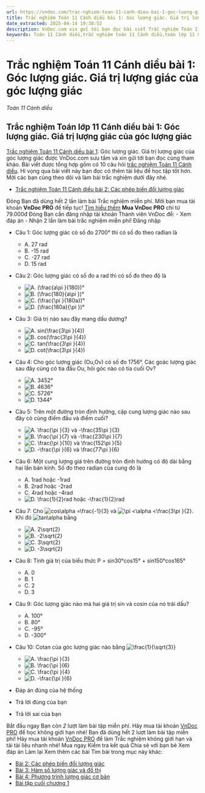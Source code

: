 ```yaml
---
url: https://vndoc.com/trac-nghiem-toan-11-canh-dieu-bai-1-goc-luong-giac-gia-tri-luong-giac-cua-goc-luong-giac-301739
title: Trắc nghiệm Toán 11 Cánh diều bài 1: Góc lượng giác. Giá trị lượng giác của góc lượng giác - Toán 11 Cánh diều - VnDoc.com
date_extracted: 2025-04-14 19:38:52
description: VnDoc.com xin gửi tới bạn đọc bài viết Trắc nghiệm Toán 11 Cánh diều bài 1: Góc lượng giác. Giá trị lượng giác của góc lượng giác. Mời các bạn cùng tham khảo chi tiết.
keywords: Toán 11 Cánh diều,trắc nghiệm toán 11 Cánh diều,toán lớp 11 Cánh diều,trắc nghiệm toán lớp 11 Cánh diều,trắc nghiệm toán 11,toán 11,trắc nghiệm toán 11 Cánh diều bài Trắc nghiệm Toán 11,Cánh diều bài 1 Góc lượng giác Giá trị lượng giác của góc lượng giác,bài 1 Góc lượng giác Giá trị lượng giác của góc lượng giác,Góc lượng giác Giá trị lượng giác của góc lượng giác,Toán 11 Cánh diều bài 1
---
```


# Trắc nghiệm Toán 11 Cánh diều bài 1: Góc lượng giác. Giá trị lượng giác của góc lượng giác
 _Toán 11 Cánh diều_
## Trắc nghiệm Toán lớp 11 Cánh diều bài 1: Góc lượng giác. Giá trị lượng giác của góc lượng giác
[Trắc nghiệm Toán 11 Cánh diều bài 1](<https://vndoc.com/trac-nghiem-toan-11-canh-dieu-bai-1-goc-luong-giac-gia-tri-luong-giac-cua-goc-luong-giac-301739>): Góc lượng giác. Giá trị lượng giác của góc lượng giác được VnDoc.com sưu tầm và xin gửi tới bạn đọc cùng tham khảo.
Bài viết được tổng hợp gồm có 10 câu hỏi [trắc nghiệm Toán 11 Cánh diều](<https://vndoc.com/trac-nghiem-toan-11-canh-dieu>). Hi vọng qua bài viết này bạn đọc có thêm tài liệu để học tập tốt hơn. Mời các bạn cùng theo dõi và làm bài trắc nghiệm dưới đây nhé.
  * [Trắc nghiệm Toán 11 Cánh diều bài 2: Các phép biến đổi lượng giác](<https://vndoc.com/trac-nghiem-toan-11-canh-dieu-bai-2-cac-phep-bien-doi-luong-giac-301741>)

Đóng
Bạn đã dùng hết 2 lần làm bài Trắc nghiệm miễn phí. Mời bạn mua tài khoản **VnDoc PRO** để tiếp tục\! [Tìm hiểu thêm](</pro>)
**Mua VnDoc PRO** chỉ từ 79.000đ
Đóng
Bạn cần đăng nhập tài khoản Thành viên VnDoc để:
\- Xem đáp án
\- Nhận 2 lần làm bài trắc nghiệm miễn phí\!
Đăng nhập 
  * Câu 1:
Góc lượng giác có số đo 2700° thì có số đo theo rađian là
    * A. 27 rad
    * B. -15 rad
    * C. -27 rad
    * D. 15 rad
  * Câu 2:
Góc lượng giác có số đo a rad thì có số đo theo độ là
    * ![A. \(\\frac{a\\pi }{180}\)°](https://tex.vdoc.vn?tex=A.%20\(%5Cfrac%7Ba%5Cpi%20%7D%7B180%7D\)%C2%B0)
    * ![B. \(\\frac{180}{a\\pi }\)°](https://tex.vdoc.vn?tex=B.%20\(%5Cfrac%7B180%7D%7Ba%5Cpi%20%7D\)%C2%B0)
    * ![C. \(\\frac{\\pi }{180a}\)°](https://tex.vdoc.vn?tex=C.%20\(%5Cfrac%7B%5Cpi%20%7D%7B180a%7D\)%C2%B0)
    * ![D. \(\\frac{180a}{\\pi }\)°](https://tex.vdoc.vn?tex=D.%20\(%5Cfrac%7B180a%7D%7B%5Cpi%20%7D\)%C2%B0)
  * Câu 3:
Giá trị nào sau đây mang dấu dương?
    * ![A. sin\(\\frac{3\\pi }{4}\)](https://tex.vdoc.vn?tex=A.%20sin\(%5Cfrac%7B3%5Cpi%20%7D%7B4%7D\))
    * ![B. cos\(\\frac{3\\pi }{4}\)](https://tex.vdoc.vn?tex=B.%20cos\(%5Cfrac%7B3%5Cpi%20%7D%7B4%7D\))
    * ![C. tan\(\\frac{3\\pi }{4}\)](https://tex.vdoc.vn?tex=C.%20tan\(%5Cfrac%7B3%5Cpi%20%7D%7B4%7D\))
    * ![D. cot\(\\frac{3\\pi }{4}\)](https://tex.vdoc.vn?tex=D.%20cot\(%5Cfrac%7B3%5Cpi%20%7D%7B4%7D\))
  * Câu 4:
Cho góc lượng giác \(Ou,Ov\) có số đo 1756°. Các goác lượng giác sau đây cùng có tia đầu Ou, hỏi góc nào có tia cuối Ov?
    * ![A. 3452°](https://tex.vdoc.vn?tex=A.%203452%C2%B0)
    * ![B. 4636°](https://tex.vdoc.vn?tex=B.%204636%C2%B0)
    * ![C. 5726°](https://tex.vdoc.vn?tex=C.%205726%C2%B0)
    * ![D. 1344°](https://tex.vdoc.vn?tex=D.%201344%C2%B0)
  * Câu 5:
Trên một đường tròn định hướng, cặp cung lượng giác nào sau đây có cùng điểm đầu và điểm cuối?
    * ![A. \\frac{\\pi }{3} và -\\frac{35\\pi }{3}](https://tex.vdoc.vn?tex=A.%20%5Cfrac%7B%5Cpi%20%7D%7B3%7D%20v%C3%A0%20-%5Cfrac%7B35%5Cpi%20%7D%7B3%7D)
    * ![B. \\frac{\\pi }{7} và -\\frac{230\\pi }{7}](https://tex.vdoc.vn?tex=B.%20%5Cfrac%7B%5Cpi%20%7D%7B7%7D%20v%C3%A0%20-%5Cfrac%7B230%5Cpi%20%7D%7B7%7D)
    * ![C. \\frac{\\pi }{10} và \\frac{152\\pi }{5}](https://tex.vdoc.vn?tex=C.%20%5Cfrac%7B%5Cpi%20%7D%7B10%7D%20v%C3%A0%20%5Cfrac%7B152%5Cpi%20%7D%7B5%7D)
    * ![D. -\\frac{\\pi }{6} và \\frac{77\\pi }{6}](https://tex.vdoc.vn?tex=D.%20-%5Cfrac%7B%5Cpi%20%7D%7B6%7D%20v%C3%A0%20%5Cfrac%7B77%5Cpi%20%7D%7B6%7D)
  * Câu 6:
Một cung lượng giá trên đường tròn định hướng có độ dài bằng hai lần bán kính. Số đo theo radian của cung đó là
    * A. 1rad hoặc -1rad
    * B. 2rad hoặc -2rad
    * C. 4rad hoặc -4rad
    * ![D. \\frac{1}{2}rad hoặc -\\frac{1}{2}rad](https://tex.vdoc.vn?tex=D.%20%5Cfrac%7B1%7D%7B2%7Drad%20ho%E1%BA%B7c%20-%5Cfrac%7B1%7D%7B2%7Drad)
  * Câu 7:
Cho ![cos\\alpha =\\frac{-1}{3}](https://tex.vdoc.vn?tex=cos%5Calpha%20%3D%5Cfrac%7B-1%7D%7B3%7D) và ![\\pi <\\alpha <\\frac{3\\pi }{2}](https://tex.vdoc.vn?tex=%5Cpi%20%3C%5Calpha%20%3C%5Cfrac%7B3%5Cpi%20%7D%7B2%7D). Khi đó ![tan\\alpha](https://tex.vdoc.vn?tex=tan%5Calpha) bằng
    * ![A. 2\\sqrt{2}](https://tex.vdoc.vn?tex=A.%202%5Csqrt%7B2%7D)
    * ![B. -2\\sqrt{2}](https://tex.vdoc.vn?tex=B.%20-2%5Csqrt%7B2%7D)
    * ![C. 3\\sqrt{2}](https://tex.vdoc.vn?tex=C.%203%5Csqrt%7B2%7D)
    * ![D. -3\\sqrt{2}](https://tex.vdoc.vn?tex=D.%20-3%5Csqrt%7B2%7D)
  * Câu 8:
Tính giá trị của biểu thức P = sin30°cos15° + sin150°cos165°
    * A. 0
    * B. 1
    * C. 2
    * D. 3
  * Câu 9:
Góc lượng giác nào mà hai giá trị sin và cosin của nó trái dấu?
    * A. 100°
    * B. 80°
    * C. -95°
    * D. -300°
  * Câu 10:
Cotan của góc lượng giác nào bằng ![\\frac{1}{\\sqrt{3}}](https://tex.vdoc.vn?tex=%5Cfrac%7B1%7D%7B%5Csqrt%7B3%7D%7D)
    * ![A. \\frac{\\pi }{3}](https://tex.vdoc.vn?tex=A.%20%5Cfrac%7B%5Cpi%20%7D%7B3%7D)
    * ![B. \\frac{\\pi }{6}](https://tex.vdoc.vn?tex=B.%20%5Cfrac%7B%5Cpi%20%7D%7B6%7D)
    * ![C. \\frac{\\pi }{4}](https://tex.vdoc.vn?tex=C.%20%5Cfrac%7B%5Cpi%20%7D%7B4%7D)
    * ![D. -\\frac{\\pi }{6}](https://tex.vdoc.vn?tex=D.%20-%5Cfrac%7B%5Cpi%20%7D%7B6%7D)

  * Đáp án đúng của hệ thống
  * Trả lời đúng của bạn
  * Trả lời sai của bạn

Bắt đầu ngay
Bạn còn _2_ lượt làm bài tập miễn phí. Hãy mua tài khoản [VnDoc PRO](</pro>) để học không giới hạn nhé\!  Bạn đã dùng hết 2 lượt làm bài tập miễn phí\! Hãy mua tài khoản [VnDoc PRO](</pro>) để làm Trắc nghiệm không giới hạn và tải tài liệu nhanh nhé\!  Mua ngay
Kiểm tra kết quả Chia sẻ với bạn bè Xem đáp án Làm lại
Xem thêm các bài Tìm bài trong mục này khác:
  * [Bài 2: Các phép biến đổi lượng giác](</trac-nghiem-toan-11-canh-dieu-bai-2-cac-phep-bien-doi-luong-giac-301741>)
  * [Bài 3: Hàm số lượng giác và đồ thị](</trac-nghiem-toan-11-canh-dieu-bai-3-ham-so-luong-giac-va-do-thi-301755>)
  * [Bài 4: Phương trình lượng giác cơ bản](</trac-nghiem-toan-11-canh-dieu-bai-4-phuong-trinh-luong-giac-co-ban-301758>)
  * [Bài tập cuối chương 1](</trac-nghiem-toan-11-canh-dieu-bai-tap-cuoi-chuong-1-301760>)

